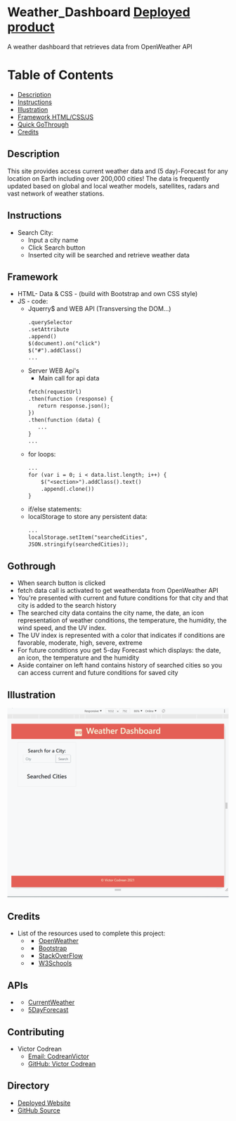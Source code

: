 # Weather_Dashboard [Deployed product](https://victorcodrean.github.io/API_Weather_Dashboard/)
A weather dashboard that retrieves data from OpenWeather API
# Table of Contents
- [Description](#Description)
- [Instructions](#Instructions)
- [Illustration](#Illustration)
- [Framework HTML/CSS/JS](#Framework)
- [Quick GoThrough](#Gothrough)
- [Credits](#Credits)

## Description
This site provides access current weather data and (5 day)-Forecast for any location on Earth including over 200,000 cities! The data is frequently updated based on global and local weather models, satellites, radars and vast network of weather stations.
## Instructions
* Search City:
  * Input a city name
  * Click Search button
  * Inserted city will be searched and retrieve weather data
## Framework
* HTML- Data & CSS - (build with Bootstrap and own CSS style)
* JS - code:
    * Jquerry$ and WEB API (Transversing the DOM...)
        ```
        .querySelector
        .setAttribute
        .append()
        $(document).on("click")
        $("#").addClass()
        ...
        ```
    * Server WEB Api's
        * Main call for api data
         ```
        fetch(requestUrl)
        .then(function (response) {
            return response.json();
        })
        .then(function (data) {
            ...
        }
        ...
        ```
    * for loops:
        ```
        ...
        for (var i = 0; i < data.list.length; i++) {
            $("<section>").addClass().text()
            .append(.clone())          
        }
        ```
    * if/else statements:
    * localStorage to store any persistent data:
        ```
        ...
        localStorage.setItem("searchedCities", JSON.stringify(searchedCities));
        ```

## Gothrough
* When search button is clicked 
* fetch data call is activated to get weatherdata from OpenWeather API
* You're presented with current and future conditions for that city and that city is added to the search history
* The searched city data contains the city name, the date, an icon representation of weather conditions,    the temperature, the humidity, the wind speed, and the UV index.
* The UV index is represented with a color that indicates if conditions are favorable, moderate, high, severe, extreme
* For future conditions you get 5-day Forecast which displays: the date, an icon, the temperature and the humidity
* Aside container on left hand contains history of searched cities so you can access current and future conditions for saved city 

## Illustration
![illustration](assets/pictures/illustration.gif)

## Credits
* List of the resources used to complete this project:
    * - [OpenWeather](https://openweathermap.org/api)
    * - [Bootstrap](https://bulma.io/documentation/overview/start/)
    * - [StackOverFlow](https://stackoverflow.com/)
    * - [W3Schools](https://www.w3schools.com/) 

## APIs
* - [CurrentWeather](https://openweathermap.org/current)
* - [5DayForecast](https://openweathermap.org/forecast5)

## Contributing
* Victor Codrean
  * [Email: CodreanVictor](CodreanVictor@gmail.com)
  * [GitHub: Victor Codrean](https://github.com/VictorCodrean)

## Directory
* [Deployed Website](https://victorcodrean.github.io/API_Weather_Dashboard/)
* [GitHub Source](https://github.com/VictorCodrean/API_Weather_Dashboard)
